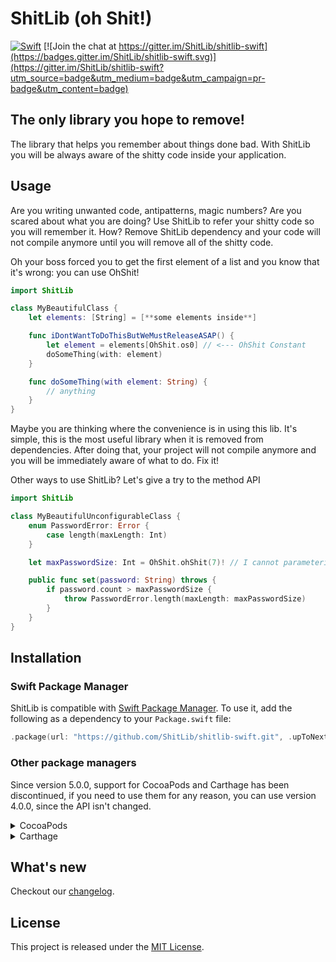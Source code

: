 # ShitLib (oh Shit!)

[![Swift](https://github.com/ShitLib/shitlib-swift/actions/workflows/swift.yml/badge.svg)](https://github.com/ShitLib/shitlib-swift/actions/workflows/swift.yml)
[![Join the chat at https://gitter.im/ShitLib/shitlib-swift](https://badges.gitter.im/ShitLib/shitlib-swift.svg)](https://gitter.im/ShitLib/shitlib-swift?utm_source=badge&utm_medium=badge&utm_campaign=pr-badge&utm_content=badge)

## The only library you hope to remove!

The library that helps you remember about things done bad.
With ShitLib you will be always aware of the shitty code inside your application.

## Usage

Are you writing unwanted code, antipatterns, magic numbers?
Are you scared about what you are doing?
Use ShitLib to refer your shitty code so you will remember it.
How? Remove ShitLib dependency and your code will not compile anymore until you will remove all of the shitty code.


Oh your boss forced you to get the first element of a list and you know that it's wrong: you can use OhShit!

```swift
import ShitLib

class MyBeautifulClass {
    let elements: [String] = [**some elements inside**]

    func iDontWantToDoThisButWeMustReleaseASAP() {
        let element = elements[OhShit.os0] // <--- OhShit Constant
        doSomeThing(with: element)
    }

    func doSomeThing(with element: String) {
        // anything
    }
}
```

Maybe you are thinking where the convenience is in using this lib.
It's simple, this is the most useful library when it is removed from dependencies.
After doing that, your project will not compile anymore and you will be immediately aware of what to do.
Fix it!

Other ways to use ShitLib? Let's give a try to the method API

```swift
import ShitLib

class MyBeautifulUnconfigurableClass {
    enum PasswordError: Error {
        case length(maxLength: Int)
    }

    let maxPasswordSize: Int = OhShit.ohShit(7)! // I cannot parameterize now

    public func set(password: String) throws {
        if password.count > maxPasswordSize {
            throw PasswordError.length(maxLength: maxPasswordSize)
        }
    }
}
```

## Installation

### Swift Package Manager

ShitLib is compatible with [Swift Package Manager](https://swift.org/package-manager). To use it, add the following as a dependency to your `Package.swift` file:

```swift
.package(url: "https://github.com/ShitLib/shitlib-swift.git", .upToNextMajor(from: "5.0.0"))
```

### Other package managers

Since version 5.0.0, support for CocoaPods and Carthage has been discontinued, if you need to use them for any reason, you can use version 4.0.0, since the API isn't changed.

<details><summary>CocoaPods</summary>
<p>

ShitLib till version 4.0.0 is available through [CocoaPods](http://cocoapods.org). To install it, simply add the following line to your `Podfile`:

```ruby
pod 'ShitLib', '~> 4.0'
```

</p>
</details>

<details><summary>Carthage</summary>
<p>

ShitLib till version 4.0.0 is compatible with [Carthage](https://github.com/Carthage/Carthage). To use it, add the following line to your `Cartfile`:

```ruby
github "ShitLib/shitlib-swift" ~> 4.0.0
```

</p>
</details>

## What's new

Checkout our [changelog](https://github.com/ShitLib/shitlib-swift/blob/master/CHANGELOG.md).

## License

This project is released under the [MIT License](https://github.com/artemisia-absynthium/arachne/blob/main/LICENSE).
